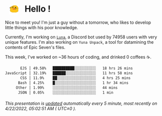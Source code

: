<h1>   <img src="./spoink.gif" style="vertical-align:middle;" width="30px">   Hello ! </h1>

Nice to meet you! I'm just a guy without a tomorrow, who likes to develop little things with his poor knowledge.

Currently, I'm working on <a href='https://github.com/Asgarrrr/Luna'>`Luna`</a>, a Discord bot used by 74958 users with very unique features. I'm also working on `Yuna Unpack`, a tool for datamining the contents of Epic Seven's files.

This week, I've worked on ~36 hours of coding, and drinked 0 coffees ☕.

```
       EJS │ 49.58%   ██████████░░░░░░░░░░   18 hrs 26 mins
JavaScript │ 32.19%   ██████░░░░░░░░░░░░░░   11 hrs 58 mins
       CSS │ 11.9%    ██░░░░░░░░░░░░░░░░░░   4 hrs 25 mins
      Bash │ 4.25%    █░░░░░░░░░░░░░░░░░░░   1 hr 34 mins
     Other │ 1.99%    ░░░░░░░░░░░░░░░░░░░░   44 mins
      JSON │ 0.05%    ░░░░░░░░░░░░░░░░░░░░   1 min
```

###### This presentation is [updated](https://github.com/Asgarrrr) automatically every 5 minute, most recently on 4/22/2022, 05:02:51 AM ( UTC±0 ).